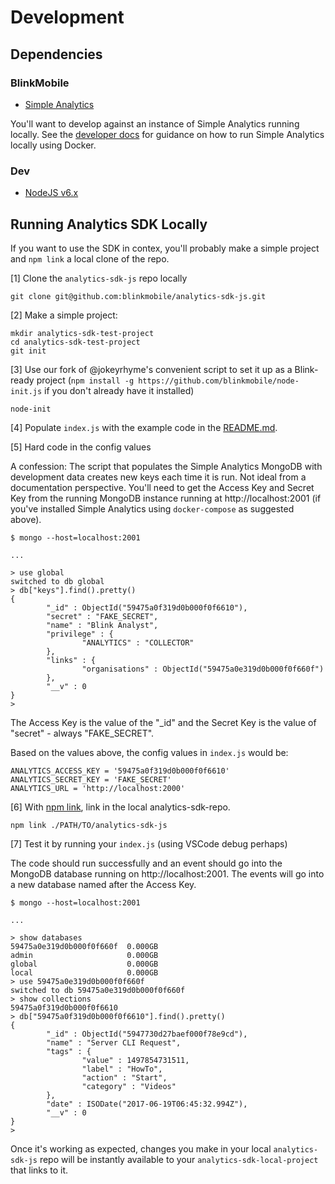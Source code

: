 # Development

## Dependencies

### BlinkMobile

- [Simple Analytics](https://git.blinkm.co/blinkmobile-nextgen/simple-analytics)

You'll want to develop against an instance of Simple Analytics running locally. See the [developer docs](https://git.blinkm.co/blinkmobile-nextgen/simple-analytics/blob/master/docs/developer.md) for guidance on how to run Simple Analytics locally using Docker.

### Dev

- [NodeJS v6.x](https://nodejs.org/en/)

## Running Analytics SDK Locally

If you want to use the SDK in contex, you'll probably make a simple project and `npm link` a local clone of the repo.

[1] Clone the `analytics-sdk-js` repo locally

```
git clone git@github.com:blinkmobile/analytics-sdk-js.git
```

[2] Make a simple project:

```
mkdir analytics-sdk-test-project
cd analytics-sdk-test-project
git init
```

[3] Use our fork of @jokeyrhyme's convenient script to set it up as a Blink-ready project (`npm install -g https://github.com/blinkmobile/node-init.js` if you don't already have it installed)

```
node-init
```
[4] Populate `index.js` with the example code in the [README.md](../README.md).

[5] Hard code in the config values

A confession: The script that populates the Simple Analytics MongoDB with development data creates new keys each time it is run. Not ideal from a documentation perspective. You'll need to get the Access Key and Secret Key from the running MongoDB instance running at http://localhost:2001 (if you've installed Simple Analytics using `docker-compose` as suggested above).

```
$ mongo --host=localhost:2001

...

> use global
switched to db global
> db["keys"].find().pretty()
{
        "_id" : ObjectId("59475a0f319d0b000f0f6610"),
        "secret" : "FAKE_SECRET",
        "name" : "Blink Analyst",
        "privilege" : {
                "ANALYTICS" : "COLLECTOR"
        },
        "links" : {
                "organisations" : ObjectId("59475a0e319d0b000f0f660f")
        },
        "__v" : 0
}
>
```

The Access Key is the value of the "_id" and the Secret Key is the value of "secret" - always "FAKE_SECRET".

Based on the values above, the config values in `index.js` would be:

```
ANALYTICS_ACCESS_KEY = '59475a0f319d0b000f0f6610'
ANALYTICS_SECRET_KEY = 'FAKE_SECRET'
ANALYTICS_URL = 'http://localhost:2000'
```

[6] With [npm link](https://docs.npmjs.com/cli/link), link in the local analytics-sdk-repo.

```
npm link ./PATH/TO/analytics-sdk-js
```

[7] Test it by running your `index.js` (using VSCode debug perhaps)

The code should run successfully and an event should go into the MongoDB database running on http://localhost:2001. The events will go into a new database named after the Access Key.

```
$ mongo --host=localhost:2001

...

> show databases
59475a0e319d0b000f0f660f  0.000GB
admin                     0.000GB
global                    0.000GB
local                     0.000GB
> use 59475a0e319d0b000f0f660f
switched to db 59475a0e319d0b000f0f660f
> show collections
59475a0f319d0b000f0f6610
> db["59475a0f319d0b000f0f6610"].find().pretty()
{
        "_id" : ObjectId("5947730d27baef000f78e9cd"),
        "name" : "Server CLI Request",
        "tags" : {
                "value" : 1497854731511,
                "label" : "HowTo",
                "action" : "Start",
                "category" : "Videos"
        },
        "date" : ISODate("2017-06-19T06:45:32.994Z"),
        "__v" : 0
}
>
```

Once it's working as expected, changes you make in your local `analytics-sdk-js` repo will be instantly available to your `analytics-sdk-local-project` that links to it.

